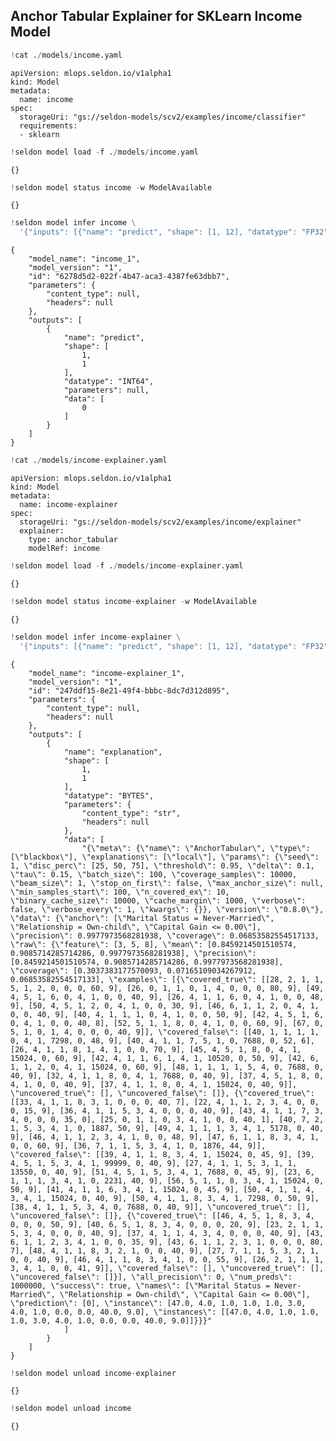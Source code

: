 ## Anchor Tabular Explainer for SKLearn Income Model


```python
!cat ./models/income.yaml
```

    apiVersion: mlops.seldon.io/v1alpha1
    kind: Model
    metadata:
      name: income
    spec:
      storageUri: "gs://seldon-models/scv2/examples/income/classifier"
      requirements:
      - sklearn



```python
!seldon model load -f ./models/income.yaml
```

    {}



```python
!seldon model status income -w ModelAvailable
```

    {}



```python
!seldon model infer income \
  '{"inputs": [{"name": "predict", "shape": [1, 12], "datatype": "FP32", "data": [[47,4,1,1,1,3,4,1,0,0,40,9]]}]}' 
```

    {
    	"model_name": "income_1",
    	"model_version": "1",
    	"id": "6278d5d2-022f-4b47-aca3-4387fe63dbb7",
    	"parameters": {
    		"content_type": null,
    		"headers": null
    	},
    	"outputs": [
    		{
    			"name": "predict",
    			"shape": [
    				1,
    				1
    			],
    			"datatype": "INT64",
    			"parameters": null,
    			"data": [
    				0
    			]
    		}
    	]
    }



```python
!cat ./models/income-explainer.yaml
```

    apiVersion: mlops.seldon.io/v1alpha1
    kind: Model
    metadata:
      name: income-explainer
    spec:
      storageUri: "gs://seldon-models/scv2/examples/income/explainer"
      explainer:
        type: anchor_tabular
        modelRef: income



```python
!seldon model load -f ./models/income-explainer.yaml
```

    {}



```python
!seldon model status income-explainer -w ModelAvailable
```

    {}



```python
!seldon model infer income-explainer \
  '{"inputs": [{"name": "predict", "shape": [1, 12], "datatype": "FP32", "data": [[47,4,1,1,1,3,4,1,0,0,40,9]]}]}'
```

    {
    	"model_name": "income-explainer_1",
    	"model_version": "1",
    	"id": "247ddf15-8e21-49f4-bbbc-8dc7d312d895",
    	"parameters": {
    		"content_type": null,
    		"headers": null
    	},
    	"outputs": [
    		{
    			"name": "explanation",
    			"shape": [
    				1,
    				1
    			],
    			"datatype": "BYTES",
    			"parameters": {
    				"content_type": "str",
    				"headers": null
    			},
    			"data": [
    				"{\"meta\": {\"name\": \"AnchorTabular\", \"type\": [\"blackbox\"], \"explanations\": [\"local\"], \"params\": {\"seed\": 1, \"disc_perc\": [25, 50, 75], \"threshold\": 0.95, \"delta\": 0.1, \"tau\": 0.15, \"batch_size\": 100, \"coverage_samples\": 10000, \"beam_size\": 1, \"stop_on_first\": false, \"max_anchor_size\": null, \"min_samples_start\": 100, \"n_covered_ex\": 10, \"binary_cache_size\": 10000, \"cache_margin\": 1000, \"verbose\": false, \"verbose_every\": 1, \"kwargs\": {}}, \"version\": \"0.8.0\"}, \"data\": {\"anchor\": [\"Marital Status = Never-Married\", \"Relationship = Own-child\", \"Capital Gain <= 0.00\"], \"precision\": 0.9977973568281938, \"coverage\": 0.06853582554517133, \"raw\": {\"feature\": [3, 5, 8], \"mean\": [0.8459214501510574, 0.9085714285714286, 0.9977973568281938], \"precision\": [0.8459214501510574, 0.9085714285714286, 0.9977973568281938], \"coverage\": [0.3037383177570093, 0.07165109034267912, 0.06853582554517133], \"examples\": [{\"covered_true\": [[28, 2, 1, 1, 5, 1, 2, 0, 0, 0, 60, 9], [26, 0, 1, 1, 0, 1, 4, 0, 0, 0, 80, 9], [49, 4, 5, 1, 6, 0, 4, 1, 0, 0, 40, 9], [26, 4, 1, 1, 6, 0, 4, 1, 0, 0, 48, 9], [50, 4, 5, 1, 2, 0, 4, 1, 0, 0, 30, 9], [46, 6, 1, 1, 2, 0, 4, 1, 0, 0, 40, 9], [40, 4, 1, 1, 1, 0, 4, 1, 0, 0, 50, 9], [42, 4, 5, 1, 6, 0, 4, 1, 0, 0, 40, 8], [52, 5, 1, 1, 8, 0, 4, 1, 0, 0, 60, 9], [67, 0, 5, 1, 0, 1, 4, 0, 0, 0, 40, 9]], \"covered_false\": [[40, 1, 1, 1, 1, 0, 4, 1, 7298, 0, 48, 9], [40, 4, 1, 1, 7, 5, 1, 0, 7688, 0, 52, 6], [26, 4, 1, 1, 8, 1, 4, 1, 0, 0, 70, 9], [45, 4, 5, 1, 8, 0, 4, 1, 15024, 0, 60, 9], [42, 4, 1, 1, 6, 1, 4, 1, 10520, 0, 50, 9], [42, 6, 1, 1, 2, 0, 4, 1, 15024, 0, 60, 9], [48, 1, 1, 1, 1, 5, 4, 0, 7688, 0, 40, 9], [32, 4, 1, 1, 8, 0, 4, 1, 7688, 0, 40, 9], [37, 4, 5, 1, 8, 0, 4, 1, 0, 0, 40, 9], [37, 4, 1, 1, 8, 0, 4, 1, 15024, 0, 40, 9]], \"uncovered_true\": [], \"uncovered_false\": []}, {\"covered_true\": [[33, 4, 1, 1, 8, 3, 1, 0, 0, 0, 40, 7], [22, 4, 1, 1, 2, 3, 4, 0, 0, 0, 15, 9], [36, 4, 1, 1, 5, 3, 4, 0, 0, 0, 40, 9], [43, 4, 1, 1, 7, 3, 4, 0, 0, 0, 35, 0], [25, 0, 1, 1, 0, 3, 4, 1, 0, 0, 40, 1], [40, 7, 2, 1, 5, 3, 4, 1, 0, 1887, 50, 9], [49, 4, 1, 1, 1, 3, 4, 1, 5178, 0, 40, 9], [46, 4, 1, 1, 2, 3, 4, 1, 0, 0, 48, 9], [47, 6, 1, 1, 8, 3, 4, 1, 0, 0, 60, 9], [36, 7, 1, 1, 5, 3, 4, 1, 0, 1876, 44, 9]], \"covered_false\": [[39, 4, 1, 1, 8, 3, 4, 1, 15024, 0, 45, 9], [39, 4, 5, 1, 5, 3, 4, 1, 99999, 0, 40, 9], [27, 4, 1, 1, 5, 3, 1, 1, 13550, 0, 40, 9], [51, 4, 5, 1, 5, 3, 4, 1, 7688, 0, 45, 9], [23, 6, 1, 1, 1, 3, 4, 1, 0, 2231, 40, 9], [56, 5, 1, 1, 8, 3, 4, 1, 15024, 0, 50, 9], [41, 4, 1, 1, 6, 3, 4, 1, 15024, 0, 45, 9], [50, 4, 1, 1, 4, 3, 4, 1, 15024, 0, 40, 9], [50, 4, 1, 1, 8, 3, 4, 1, 7298, 0, 50, 9], [38, 4, 1, 1, 5, 3, 4, 0, 7688, 0, 40, 9]], \"uncovered_true\": [], \"uncovered_false\": []}, {\"covered_true\": [[46, 4, 5, 1, 8, 3, 4, 0, 0, 0, 50, 9], [40, 6, 5, 1, 8, 3, 4, 0, 0, 0, 20, 9], [23, 2, 1, 1, 5, 3, 4, 0, 0, 0, 40, 9], [37, 4, 1, 1, 4, 3, 4, 0, 0, 0, 40, 9], [43, 6, 1, 1, 2, 3, 4, 1, 0, 0, 35, 9], [43, 6, 1, 1, 2, 3, 1, 0, 0, 0, 80, 7], [48, 4, 1, 1, 8, 3, 2, 1, 0, 0, 40, 9], [27, 7, 1, 1, 5, 3, 2, 1, 0, 0, 40, 9], [46, 4, 1, 1, 8, 3, 4, 1, 0, 0, 55, 9], [26, 2, 1, 1, 1, 3, 4, 1, 0, 0, 41, 9]], \"covered_false\": [], \"uncovered_true\": [], \"uncovered_false\": []}], \"all_precision\": 0, \"num_preds\": 1000000, \"success\": true, \"names\": [\"Marital Status = Never-Married\", \"Relationship = Own-child\", \"Capital Gain <= 0.00\"], \"prediction\": [0], \"instance\": [47.0, 4.0, 1.0, 1.0, 1.0, 3.0, 4.0, 1.0, 0.0, 0.0, 40.0, 9.0], \"instances\": [[47.0, 4.0, 1.0, 1.0, 1.0, 3.0, 4.0, 1.0, 0.0, 0.0, 40.0, 9.0]]}}}"
    			]
    		}
    	]
    }



```python
!seldon model unload income-explainer
```

    {}



```python
!seldon model unload income
```

    {}



```python

```
